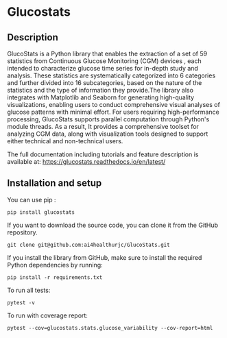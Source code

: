 Glucostats
====

## Description
GlucoStats is a Python library that enables the extraction of a set of 59 statistics from Continuous Glucose Monitoring (CGM) devices
, each intended to characterize glucose time series for in-depth study and analysis. These statistics are systematically categorized into 6 categories and further divided 
into 16 subcategories, based on the nature of the statistics and the type of information they provide.The library also 
integrates with Matplotlib and Seaborn for generating high-quality visualizations, enabling users to conduct comprehensive 
visual analyses of glucose patterns with minimal effort. For users requiring high-performance processing, GlucoStats supports parallel 
computation through Python's module threads. As a result, It provides a comprehensive toolset for analyzing CGM data,
along with visualization tools designed to support either technical and non-technical users.

The full documentation including tutorials and feature description is available at: https://glucostats.readthedocs.io/en/latest/

## Installation and setup

You can use pip :
```console
pip install glucostats
```

If you want to download the source code, you can clone it from the GitHub repository.
```console
git clone git@github.com:ai4healthurjc/GlucoStats.git 
```

If you install the library from GitHub, make sure to install the required Python dependencies by running:
```console
pip install -r requirements.txt 
```

To run all tests:
```shell
pytest -v
```


To run with coverage report:
```shell
pytest --cov=glucostats.stats.glucose_variability --cov-report=html
```


